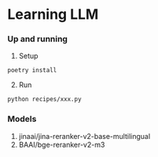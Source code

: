 # Learning LLM


### Up and running
 1. Setup
```
poetry install
```

 2. Run
```
python recipes/xxx.py
```

### Models
1. jinaai/jina-reranker-v2-base-multilingual
2. BAAI/bge-reranker-v2-m3